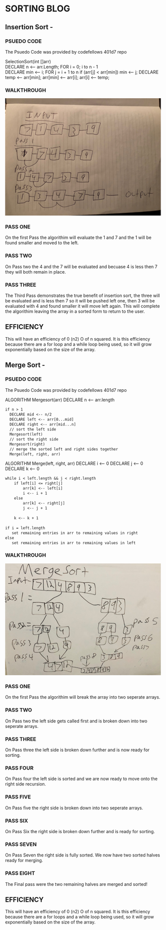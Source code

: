 # SORTING BLOG




## Insertion Sort - 

### PSUEDO CODE 

The Psuedo Code was provided by codefellows 401d7 repo 


SelectionSort(int []arr)   
    DECLARE n <-- arr.Length; 
    FOR i = 0; i to n - 1  
        DECLARE min <-- i; 
        FOR j = i + 1 to n 
            if (arr[j] < arr[min]) 
                min <-- j; 
        DECLARE temp <-- arr[min]; 
        arr[min] <-- arr[i]; 
        arr[i] <-- temp; 
        
        
        
        
### WALKTHROUGH
![](assets/insertionsort.JPG)
        
### PASS ONE
 
 On the first Pass the algorithim will evaluate the 1 and 7 and the 1 will be found smaller and moved to the left.
 
### PASS TWO 
 
 On Pass two the 4 and the 7 will be evaluated and becuase 4 is less then 7 they will both remain in place.
 
### PASS THREE 
 
 The Third Pass demonstrates the true benefit of insertion sort, the three will be evaluated and is less then 7 so it will be pushed
 left one, then 3 will be evaluated with 4 and found smaller it will move left again. This will complete the algorithim leaving the array
 in a sorted form to return to the user. 
 
 
## EFFICIENCY
This will have an efficiency of 0 (n2) O of n squared. It is this efficiency because there are a for loop and a while loop being used, so it
will grow exponentially based on the size of the array. 






## Merge Sort - 

### PSUEDO CODE 

The Psuedo Code was provided by codefellows 401d7 repo 



ALGORITHM Mergesort(arr)
    DECLARE n <-- arr.length
           
    if n > 1
      DECLARE mid <-- n/2
      DECLARE left <-- arr[0...mid]
      DECLARE right <-- arr[mid...n]
      // sort the left side
      Mergesort(left)
      // sort the right side
      Mergesort(right)
      // merge the sorted left and right sides together
      Merge(left, right, arr)

ALGORITHM Merge(left, right, arr)
    DECLARE i <-- 0
    DECLARE j <-- 0
    DECLARE k <-- 0

    while i < left.length && j < right.length
        if left[i] <= right[j]
            arr[k] <-- left[i]
            i <-- i + 1
        else
            arr[k] <-- right[j]
            j <-- j + 1
            
        k <-- k + 1

    if i = left.length
       set remaining entries in arr to remaining values in right
    else
       set remaining entries in arr to remaining values in left
        
        
        
        
### WALKTHROUGH
![](assets/MergeSort.jpg)
        
### PASS ONE
 
 On the first Pass the algorithim will break the array into two seperate arrays.
 
### PASS TWO 
 
 On Pass two the left side gets called first and is broken down into two seperate arrays.
 
### PASS THREE 
 
On Pass three the left side is broken down further and is now ready for sorting. 

### PASS FOUR

On Pass four the left side is sorted and we are now ready to move onto the right side recursion.

### PASS FIVE

On Pass five the right side is broken down into two seperate arrays.

### PASS SIX 

On Pass Six the right side is broken down further and is ready for sorting.

### PASS SEVEN

On Pass Seven the right side is fully sorted. We now have two sorted halves ready for merging. 

### PASS EIGHT

The Final pass were the two remaining halves are merged and sorted!
 
 
 
 
## EFFICIENCY
This will have an efficiency of 0 (n2) O of n squared. It is this efficiency because there are a for loops and a while loop being used, so it will grow exponentially based on the size of the array. 


